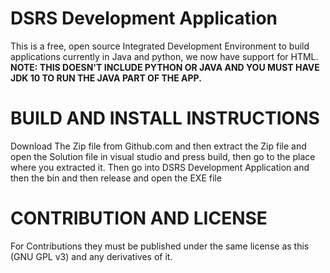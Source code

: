 # DSRS Development Application

This is a free, open source Integrated Development Environment to build applications currently in Java and python, we now have support for HTML. <b><br>NOTE: THIS DOESN'T INCLUDE PYTHON OR JAVA AND YOU MUST HAVE JDK 10 TO RUN THE JAVA PART OF THE APP.</b>

# BUILD AND INSTALL INSTRUCTIONS
Download The Zip file from Github.com and then extract the Zip file and open the Solution file in visual studio and press build, then go to the place where you extracted it. Then go into DSRS Development Application and then the bin and then release and open the EXE file

# CONTRIBUTION AND LICENSE
For Contributions they must be published under the same license as this (GNU GPL v3) and any derivatives of it.